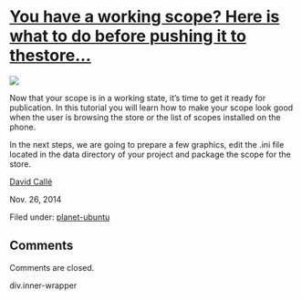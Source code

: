





#  [You have a working scope? Here is what to do before pushing it to thestore…](/en/blog/2014/11/26/you-have-working-scope-here-what-do-pushing-it-store/)

![](https://swift.canonistack.canonical.com/v1/AUTH_c70ce6d1363e4692b1d4fde91eaa3b4b/devportal_uploaded/c024ebcc-377c-4e8a-b356-336e98e43d80-uploads/zinnia/scope_prev_all-700x388.png)

Now that your scope is in a working state, it’s time to get it ready for
publication. In this tutorial you will learn how to make your scope look good
when the user is browsing the store or the list of scopes installed on the
phone.

In the next steps, we are going to prepare a few graphics, edit the
<scope>.ini file located in the data directory of your project and package the
scope for the store.

[David Callé](/en/blog/authors/davidc3/)

Nov. 26, 2014

Filed under: [planet-ubuntu](/en/blog/tags/planet-ubuntu/)





## Comments

Comments are closed.


div.inner-wrapper





